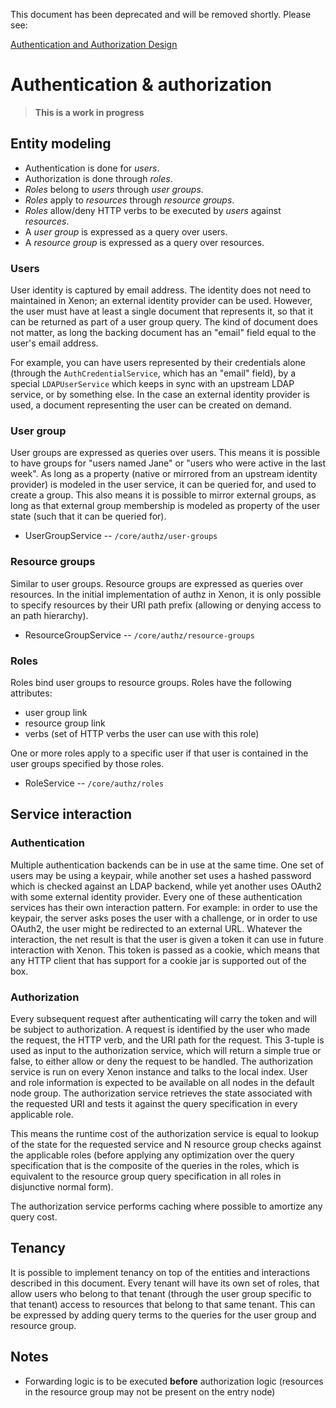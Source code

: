 This document has been deprecated and will be removed shortly. Please see:

[Authentication and Authorization Design](Authentication-and-Authorization-Design)



# Authentication & authorization

> **This is a work in progress**

## Entity modeling

* Authentication is done for _users_.
* Authorization is done through _roles_.
* _Roles_ belong to _users_ through _user groups_.
* _Roles_ apply to _resources_ through _resource groups_.
* _Roles_ allow/deny HTTP verbs to be executed by _users_ against _resources_.
* A _user group_ is expressed as a query over users.
* A _resource group_ is expressed as a query over resources.

### Users

User identity is captured by email address. The identity does not need to maintained in Xenon; an external identity provider can be used. However, the user must have at least a single document that represents it, so that it can be returned as part of a user group query. The kind of document does not matter, as long the backing document has an "email" field equal to the user's email address.

For example, you can have users represented by their credentials alone (through the `AuthCredentialService`, which has an "email" field), by a special `LDAPUserService` which keeps in sync with an upstream LDAP service, or by something else. In the case an external identity provider is used, a document representing the user can be created on demand.

### User group

User groups are expressed as queries over users. This means it is possible to have groups for "users named Jane" or "users who were active in the last week". As long as a property (native or mirrored from an upstream identity provider) is modeled in the user service, it can be queried for, and used to create a group. This also means it is possible to mirror external groups, as long as that external group membership is modeled as property of the user state (such that it can be queried for).

* UserGroupService -- `/core/authz/user-groups`

### Resource groups

Similar to user groups. Resource groups are expressed as queries over resources. In the initial implementation of authz in Xenon, it is only possible to specify resources by their URI path prefix (allowing or denying access to an path hierarchy).

* ResourceGroupService -- `/core/authz/resource-groups`

### Roles

Roles bind user groups to resource groups. Roles have the following attributes:

* user group link
* resource group link
* verbs (set of HTTP verbs the user can use with this role)

One or more roles apply to a specific user if that user is contained in the user groups specified by those roles.

* RoleService -- `/core/authz/roles`

## Service interaction

### Authentication

Multiple authentication backends can be in use at the same time. One set of users may be using a keypair, while another set uses a hashed password which is checked against an LDAP backend, while yet another uses OAuth2 with some external identity provider. Every one of these authentication services has their own interaction pattern. For example: in order to use the keypair, the server asks poses the user with a challenge, or in order to use OAuth2, the user might be redirected to an external URL. Whatever the interaction, the net result is that the user is given a token it can use in future interaction with Xenon. This token is passed as a cookie, which means that any HTTP client that has support for a cookie jar is supported out of the box.

### Authorization

Every subsequent request after authenticating will carry the token and will be subject to authorization. A request is identified by the user who made the request, the HTTP verb, and the URI path for the request. This 3-tuple is used as input to the authorization service, which will return a simple true or false, to either allow or deny the request to be handled. The authorization service is run on every Xenon instance and talks to the local index. User and role information is expected to be available on all nodes in the default node group. The authorization service retrieves the state associated with the requested URI and tests it against the query specification in every applicable role.

This means the runtime cost of the authorization service is equal to lookup of the state for the requested service and N resource group checks against the applicable roles (before applying any optimization over the query specification that is the composite of the queries in the roles, which is equivalent to the resource group query specification in all roles in disjunctive normal form).

The authorization service performs caching where possible to amortize any query cost.

## Tenancy

It is possible to implement tenancy on top of the entities and interactions described in this document. Every tenant will have its own set of roles, that allow users who belong to that tenant (through the user group specific to that tenant) access to resources that belong to that same tenant. This can be expressed by adding query terms to the queries for the user group and resource group.

## Notes

* Forwarding logic is to be executed **before** authorization logic (resources in the resource group may not be present on the entry node)

